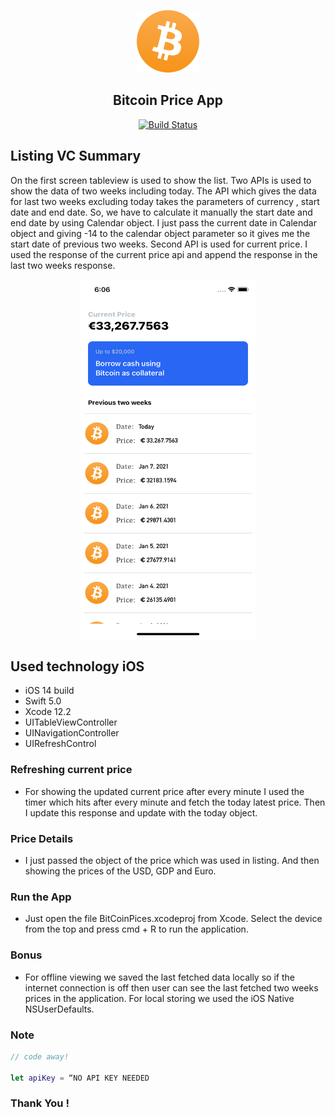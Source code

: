 

<p align = "center"> 
<img src="BitCoinPrices/Assets.xcassets/bit/bitcoin1.png"  width ="100" height="100" >
</p>
<div align="center">
 <h2> Bitcoin Price App  </h2>
</div>
<p align = "center"> 
<a href="https://github.com/amitbiswas1992/githubexplorer"><img src="https://travis-ci.com/slatedocs/slate.svg?branch=master" alt="Build Status"></a>
</p>


 
## Listing VC Summary
 
            
On the first screen tableview is used to show the list. Two APIs  is used to show the data of two weeks including today. The API which gives the data for last two weeks excluding today takes the parameters of currency , start date and end date. So, we have to calculate it manually the start date and end date by using Calendar object. I just pass the current date in Calendar object and giving -14 to the calendar object parameter so it gives me the start date of previous two weeks. Second API  is used for current price. I used the response of the current price api and append the response in the last two weeks response. 

<p align = "center"> 
<img src="BitCoinPrices/Assets.xcassets/bit-2.imageset/bit-2.png"  width ="280" height="575" >
</p>


## Used technology iOS

* iOS 14 build 
* Swift 5.0
* Xcode 12.2
* UITableViewController 
* UINavigationController
* UIRefreshControl


### Refreshing current price 

- For showing the updated current price after every minute I used the timer which hits after every minute and fetch the today latest price. Then I update this response and update with the today object.

### Price Details 
        
 - I just passed the object of the price which was used in listing. And then showing the prices of the USD, GDP and Euro.

### Run the App 
    
- Just open the file  BitCoinPices.xcodeproj  from Xcode. Select the device from the top and press cmd + R to run the application.

### Bonus 

- For offline viewing we saved the last fetched data locally so if the internet connection is off then user can see the last fetched two weeks prices in the application. For local storing we used the iOS Native NSUserDefaults.



### Note 

```swift
// code away!

let apiKey = “NO API KEY NEEDED
```

###  Thank You !  






